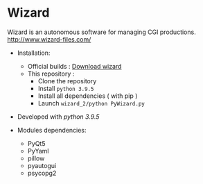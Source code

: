# Wizard

Wizard is an autonomous software for managing CGI productions.
http://www.wizard-files.com/

* Installation:
	* Official builds : [Download wizard](http://www.wizard-files.com/versions/)
	* This repository :
		* Clone the repository
		* Install `python 3.9.5`
		* Install all dependencies ( with pip )
		* Launch `wizard_2/python PyWizard.py`

* Developed with _python 3.9.5_

* Modules dependencies:
	* PyQt5
	* PyYaml
	* pillow
	* pyautogui
	* psycopg2
